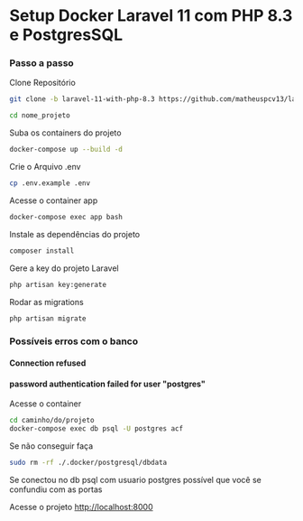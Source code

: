
# Setup Docker Laravel 11 com PHP 8.3 e PostgresSQL

### Passo a passo
Clone Repositório
```sh
git clone -b laravel-11-with-php-8.3 https://github.com/matheuspcv13/laravel-docker.git nome_projeto
```
```sh
cd nome_projeto
```

Suba os containers do projeto
```sh
docker-compose up --build -d
```


Crie o Arquivo .env
```sh
cp .env.example .env
```

Acesse o container app
```sh
docker-compose exec app bash
```


Instale as dependências do projeto
```sh
composer install
```

Gere a key do projeto Laravel
```sh
php artisan key:generate
```


Rodar as migrations
```sh
php artisan migrate
```

### Possíveis erros com o banco

#### Connection refused
#### password authentication failed for user "postgres"

Acesse o container
```sh
cd caminho/do/projeto
docker-compose exec db psql -U postgres acf
```

Se não conseguir faça

```sh
sudo rm -rf ./.docker/postgresql/dbdata
```

Se conectou no db psql com usuario postgres possível que você se confundiu com as portas

Acesse o projeto
[http://localhost:8000](http://localhost:8000)
